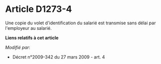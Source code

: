 # Article D1273-4

Une copie du volet d'identification du salarié est transmise sans délai par l'employeur au salarié.

**Liens relatifs à cet article**

_Modifié par_:

  - Décret n°2009-342 du 27 mars 2009 - art. 4
